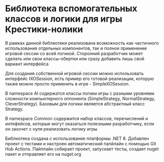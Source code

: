 # Библиотека вспомогательных классов и логики для игры Крестики-нолики

В рамках данной библиотеки реализована возможность как частичного использования отдельных компонентов, так и полное применение игровой сессии со всей логикой. Сторонний разработчик может сделать или свои классы-обертки или сразу добавить лишь свой вариант интерфейса

Для создания собственной игровой сессии можно использовать интерфейс IXOSession, есть пример его готовой реализации, которую также можно просто применить в игре - SimpleXOSession.

В namespace AI содержатся классы логики игры с разными уровнями сложности компьютерного оппонента (SimpleStrategy, NormalStrategy, CleverStrategy). Базовым для логики является абстрактный класс Strategy.

В namespace Common содержится набор классов, перечислений и интефейсов, которые могут оказаться полезными разработчику, если он захочет с нуля реализовать логику игры

Библиотека создана с использование платформы .NET 8. Добавлен проект с тестами и настроен автоматический папйлайн с помощью Git Hub Actions. Пайплайн собирает проект, запускает тесты, создает nuget пакет и отправляет его на nuget.org
